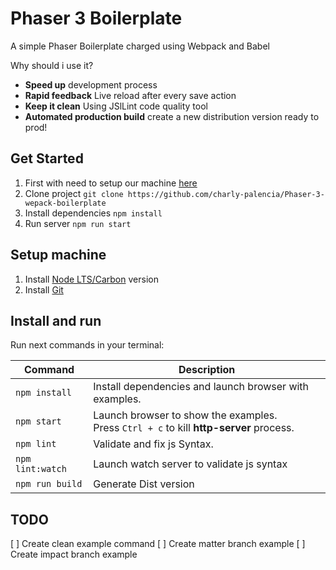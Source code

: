 # Phaser 3 Boilerplate
A simple Phaser Boilerplate charged using Webpack and Babel

Why should i use it?

* **Speed up** development process
* **Rapid feedback** Live reload after every save action
* **Keep it clean** Using JSlLint code quality tool
* **Automated production build** create a new distribution version ready to prod!

## Get Started
1. First with need to setup our machine [here](#initial-machine-setup)
2. Clone project
`git clone https://github.com/charly-palencia/Phaser-3-wepack-boilerplate`
3. Install dependencies
`npm install`
4. Run server
`npm run start`

## Setup machine
1. Install [Node LTS/Carbon](https://nodejs.org/es/) version
2. Install [Git](https://git-scm.com/)

## Install and run
Run next commands in your terminal:

| Command | Description |
|---------|-------------|
| `npm install` | Install dependencies and launch browser with examples.|
| `npm start` | Launch browser to show the examples. <br> Press `Ctrl + c` to kill **http-server** process. |
| `npm lint` | Validate and fix js Syntax. |
| `npm lint:watch` | Launch watch server to validate js syntax |
| `npm run build` | Generate Dist version |

## TODO

[ ] Create clean example command
[ ] Create matter branch example
[ ] Create impact branch example
